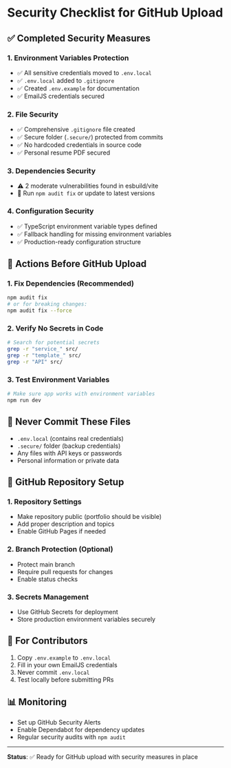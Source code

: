 # Security Checklist for GitHub Upload

## ✅ Completed Security Measures

### 1. Environment Variables Protection
- ✅ All sensitive credentials moved to `.env.local`
- ✅ `.env.local` added to `.gitignore`
- ✅ Created `.env.example` for documentation
- ✅ EmailJS credentials secured

### 2. File Security
- ✅ Comprehensive `.gitignore` file created
- ✅ Secure folder (`.secure/`) protected from commits
- ✅ No hardcoded credentials in source code
- ✅ Personal resume PDF secured

### 3. Dependencies Security
- ⚠️ 2 moderate vulnerabilities found in esbuild/vite
- 🔧 Run `npm audit fix` or update to latest versions

### 4. Configuration Security
- ✅ TypeScript environment variable types defined
- ✅ Fallback handling for missing environment variables
- ✅ Production-ready configuration structure

## 🔧 Actions Before GitHub Upload

### 1. Fix Dependencies (Recommended)
```bash
npm audit fix
# or for breaking changes:
npm audit fix --force
```

### 2. Verify No Secrets in Code
```bash
# Search for potential secrets
grep -r "service_" src/
grep -r "template_" src/
grep -r "API" src/
```

### 3. Test Environment Variables
```bash
# Make sure app works with environment variables
npm run dev
```

## 🚨 Never Commit These Files
- `.env.local` (contains real credentials)
- `.secure/` folder (backup credentials)
- Any files with API keys or passwords
- Personal information or private data

## 📝 GitHub Repository Setup

### 1. Repository Settings
- Make repository public (portfolio should be visible)
- Add proper description and topics
- Enable GitHub Pages if needed

### 2. Branch Protection (Optional)
- Protect main branch
- Require pull requests for changes
- Enable status checks

### 3. Secrets Management
- Use GitHub Secrets for deployment
- Store production environment variables securely

## 🔄 For Contributors

1. Copy `.env.example` to `.env.local`
2. Fill in your own EmailJS credentials
3. Never commit `.env.local`
4. Test locally before submitting PRs

## 📊 Monitoring

- Set up GitHub Security Alerts
- Enable Dependabot for dependency updates
- Regular security audits with `npm audit`

---

**Status**: ✅ Ready for GitHub upload with security measures in place
